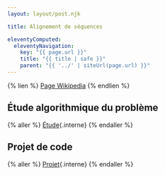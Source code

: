 ```yaml
---
layout: layout/post.njk

title: Alignement de séquences

eleventyComputed:
  eleventyNavigation:
    key: "{{ page.url }}"
    title: "{{ title | safe }}"
    parent: "{{ '../' | siteUrl(page.url) }}"
---
```

{% lien %}
[Page Wikipedia](https://fr.wikipedia.org/wiki/Alignement_de_s%C3%A9quences)
{% endlien %}

## Étude algorithmique du problème

{% aller %}
[Étude](./étude){.interne}
{% endaller %}

## Projet de code

{% aller %}
[Projet](./projet){.interne}
{% endaller %}

